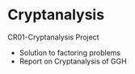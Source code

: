 # Cryptanalysis
CR01-Cryptanalysis Project
* Solution to factoring problems
* Report on Cryptanalysis of GGH
